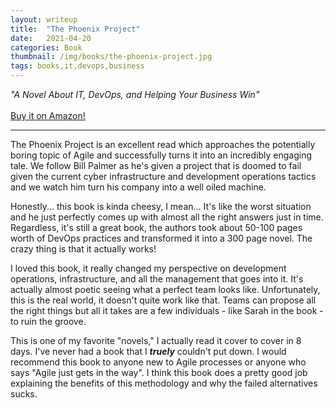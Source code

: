 ```yaml
---
layout: writeup
title:  "The Phoenix Project"
date:   2021-04-20
categories: Book
thumbnail: /img/books/the-phoenix-project.jpg
tags: books,it,devops,business
---
```

 *"A Novel About IT, DevOps, and Helping Your Business Win"* <br><br>
 [Buy it on Amazon!](https://www.amazon.com/Phoenix-Project-DevOps-Helping-Business/dp/1942788290/)<br>
 

---

The Phoenix Project is an excellent read which approaches the potentially boring topic of Agile and successfully turns it into an incredibly engaging tale. We follow Bill Palmer as he's given a project that is doomed to fail given the current cyber infrastructure and development operations tactics and we watch him turn his company into a well oiled machine.

Honestly... this book is kinda cheesy, I mean... It's like the worst situation and he just perfectly comes up with almost all the right answers just in time. Regardless, it's still a great book, the authors took about 50-100 pages worth of DevOps practices and transformed it into a 300 page novel. The crazy thing is that it actually works!

I loved this book, it really changed my perspective on development operations, infrastructure, and all the management that goes into it. It's actually almost poetic seeing what a perfect team looks like. Unfortunately, this is the real world, it doesn't quite work like that. Teams can propose all the right things but all it takes are a few individuals - like Sarah in the book - to ruin the groove.

This is one of my favorite "novels," I actually read it cover to cover in 8 days. I've never had a book that I ***truely*** couldn't put down. I would recommend this book to anyone new to Agile processes or anyone who says "Agile just gets in the way". I think this book does a pretty good job explaining the benefits of this methodology and why the failed alternatives sucks.


